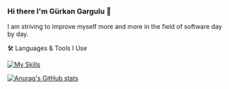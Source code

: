 ### Hi there I'm Gürkan Gargulu  👋

I am striving to improve myself more and more in the field of software day by day.
<!--
**Grkangrgl/Grkangrgl** is a ✨ _special_ ✨ repository because its `README.md` (this file) appears on your GitHub profile.

Here are some ideas to get you started:

- 🔭 I’m currently working on ...
- 🌱 I’m currently learning ...
- 👯 I’m looking to collaborate on ...
- 🤔 I’m looking for help with ...
- 💬 Ask me about ...
- 📫 How to reach me: ...
- 😄 Pronouns: ...
- ⚡ Fun fact: ...
-->

🛠 Languages & Tools I Use

[![My Skills](https://skillicons.dev/icons?i=js,html,css,mysql,php,py,sass,vue)](https://skillicons.dev)

[![Anurag's GitHub stats](https://github-readme-stats.vercel.app/api?username=Grkangrgl)](https://github.com/anuraghazra/github-readme-stats)
